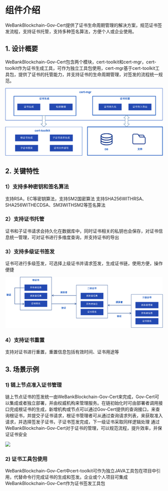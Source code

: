 # 组件介绍

WeBankBlockchain-Gov-Cert提供了证书生命周期管理的解决方案，规范证书签发流程，支持证书托管，支持多种签名算法，方便个人或企业使用。


## 1. 设计概要
WeBankBlockchain-Gov-Cert包含两个模块，cert-toolkit和cert-mgr，cert-toolkit作为证书生成工具，可作为独立工具包使用，cert-mgr基于cert-toolkit工具包，提供了证书的托管能力，并支持证书的生命周期管理，对签发的流程统一规范。

![](img/cert_framework.png)



## 2. 关键特性

### 1）支持多种密钥和签名算法
支持RSA，EC等密钥算法，支持SM2国密算法
支持SHA256WITHRSA、SHA256WITHECDSA、SM3WITHSM2等签名算法

### 2）支持证书托管
证书和子证书请求会持久化在数据库中，同时证书相关的私钥也会保存，对证书信息统一管理，可对证书进行多维度查询，并支持证书的导出


### 3）支持多级证书签发
证书可进行多级签发，可选择上级证书并请求签发，生成证书链，使用方便，操作便捷

![](img/cert_chain.png)

### 4）支持证书重置
支持对证书进行重置，重置信息包括有效时间、证书用途等


## 3. 场景示例

### 1) 链上节点准入证书管理

链上节点证书的签发统一由WeBankBlockchain-Gov-Cert来完成，Gov-Cert可以集成或者独立部署，并由权威机构来管理服务。在链初始化时可由部署者调用接口完成根证书的生成，新增机构或节点可以通过Gov-Cert提供的查询接口，来查询根证书，并提交子证书请求，根证书管理者可从通过查询请求列表，来获取准入请求，并选择签发子证书，子证书签发完成，下一级证书采取同样逻辑处理
通过WeBankBlockchain-Gov-Cert对于证书的管理，可以规范流程，提升效率，并保证证书安全

![](img/personal_use.png)

### 2) 证书工具包使用

WeBankBlockchain-Gov-Cert中cert-toolkit可作为独立JAVA工具包在项目中引用，代替命令行完成证书的生成和签发。企业或个人项目可集成WeBankBlockchain-Gov-Cert作为证书签发工具包

